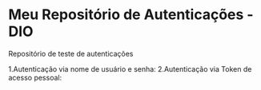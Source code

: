 # Meu Repositório de Autenticações - DIO
Repositório de teste de autenticações

1.Autenticação via nome de usuário e senha:
2.Autenticação via Token de acesso pessoal:
